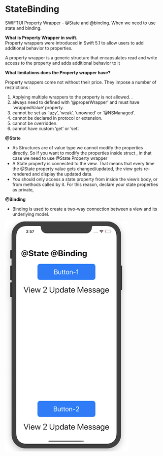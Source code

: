 # StateBinding
SWIFTUI Property Wrapper - @State and @binding.  When we need to use state and binding.

<b>What is Property Wrapper in swift.</b></br>
Property wrappers were introduced in Swift 5.1 to allow users to add additional behavior to properties.

A property wrapper is a generic structure that encapsulates read and write access to the property and adds additional behavior to it

<b>What limitations does the Property wrapper have?</b>

Property wrappers come not without their price. They impose a number of restrictions :

1. Applying multiple wrappers to the property is not allowed. .  
2. always need to defined with ‘@properWrapper’ and must have ‘wrappedValue’ property.
3. cannot be set as ‘lazy’, ‘weak’, ‘unowned’ or ‘@NSManaged’.
4. cannot be declared in protocol or extension.
5. cannot be overridden.
6. cannot have custom ‘get’ or ‘set’.

<b>@State</b>
*  As Structures are of value type we cannot modify the properties directly. So if you want to modify the properties inside struct , in that case we need to use @State Property wrapper
*  A State property is connected to the view.  That means that every time the @State property value gets changed/updated, the view gets re-rendered and display the updated data.
*  You should only access a state property from inside the view’s body, or from methods called by it. For this reason, declare your state properties as private,

<b>@Binding</b>
* Binding is used to create a two-way connection between a view and its underlying model. 

![alt text](https://raw.githubusercontent.com/raj-engineer/StateBinding/master/StateBinding/Screenshots/statebindingScreenshot.png)                             
